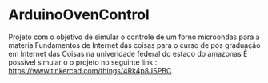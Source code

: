 # ArduinoOvenControl

Projeto com o objetivo de simular o controle de um forno microondas para a materia Fundamentos de Internet das coisas para o curso de pos graduação em Internet das Coisas na univeridade federal do estado do amazonas
È possivel simular o o projeto no seguinte link :
 https://www.tinkercad.com/things/4Rk4p8JSPBC 

